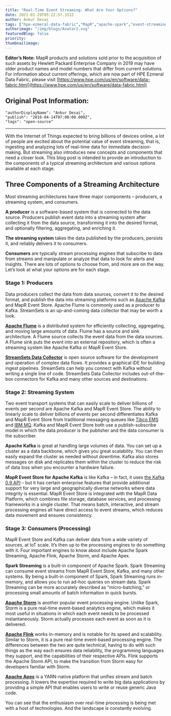 ```yaml
---
title: "Real-Time Event Streaming: What Are Your Options?"
date: 2021-01-29T05:22:57.331Z
author: Ankur Desai 
tags: ["hpe-ezmeral-data-fabric","MapR","apache-spark","event-streaming"]
authorimage: "/img/blogs/Avatar2.svg"
featuredBlog: false
priority:
thumbnailimage:
---
```

**Editor’s Note:** MapR products and solutions sold prior to the acquisition of such assets by Hewlett Packard Enterprise Company in 2019 may have older product names and model numbers that differ from current solutions. For information about current offerings, which are now part of HPE Ezmeral Data Fabric, please visit [https://www.hpe.com/us/en/software/data-fabric.html](https://www.hpe.com/us/en/software/data-fabric.html)

## Original Post Information:

```
"authorDisplayName": "Ankur Desai",
"publish": "2016-04-14T07:00:00.000Z",
"tags": "open-source"
```
---
With the Internet of Things expected to bring billions of devices online, a lot of people are excited about the potential value of event streaming, that is, ingesting and analyzing lots of real-time data for immediate decision-making. But streaming also introduces new concepts and components that need a closer look. This blog post is intended to provide an introduction to the components of a typical streaming architecture and various options available at each stage.

## Three Components of a Streaming Architecture

Most streaming architectures have three major components – producers, a streaming system, and consumers.

**A producer** is a software-based system that is connected to the data source. Producers publish event data into a streaming system after collecting it from the data source, transforming it into the desired format, and optionally filtering, aggregating, and enriching it.

**The streaming system** takes the data published by the producers, persists it, and reliably delivers it to consumers.

**Consumers** are typically stream processing engines that subscribe to data from streams and manipulate or analyze that data to look for alerts and insights. There are lots of options to choose from, and more are on the way. Let’s look at what your options are for each stage.

### **Stage 1: Producers**

Data producers collect the data from data sources, convert it to the desired format, and publish the data into streaming platforms such as <a target='\_blank'  href='http://kafka.apache.org/'>Apache Kafka</a> and MapR Event Store. Apache Flume is commonly used as a producer to Kafka. StreamSets is an up-and-coming data collector that may be worth a look.

**<a target='\_blank'  href='https://flume.apache.org/'>Apache Flume</a>** is a distributed system for efficiently collecting, aggregating, and moving large amounts of data. Flume has a source and sink architecture. A Flume source collects the event data from the data sources. A Flume sink puts the event into an external repository, which is often a streaming system like Apache Kafka or MapR Event Store.

**<a target='\_blank'  href='https://streamsets.com/product/'>StreamSets Data Collector</a>** is open source software for the development and operation of complex data flows. It provides a graphical IDE for building ingest pipelines. StreamSets can help you connect with Kafka without writing a single line of code. StreamSets Data Collector includes out-of-the-box connectors for Kafka and many other sources and destinations.

### **Stage 2: Streaming System**

Two event transport systems that can easily scale to deliver billions of events per second are Apache Kafka and MapR Event Store. The ability to linearly scale to deliver billions of events per second differentiates Kafka and MapR Event Store from traditional messaging queues like <a target='\_blank'  href='http://www.tibco.com/products/automation/enterprise-messaging/enterprise-message-service'>Tibco EMS</a> and <a target='\_blank'  href='http://www-03.ibm.com/software/products/en/ibm-mq'>IBM MQ</a>. Kafka and MapR Event Store both use a publish-subscribe model in which the data producer is the publisher and the data consumer is the subscriber.

**Apache Kafka** is great at handling large volumes of data. You can set up a cluster as a data backbone, which gives you great scalability. You can then easily expand the cluster as needed without downtime. Kafka also stores messages on disk and replicates them within the cluster to reduce the risk of data loss when you encounter a hardware failure.

**MapR Event Store for Apache Kafka** is like Kafka – in fact, it uses <a target='\_blank'  href='http://kafka.apache.org/documentation.html'>the Kafka 0.9 API</a> – but it has certain enterprise features that provide additional support for very large and geographically diverse networks where data integrity is essential. MapR Event Store is integrated with the MapR Data Platform, which combines file storage, database services, and processing frameworks in a single cluster. That means batch, interactive, and stream processing engines all have direct access to event streams, which reduces data movement and ensures consistency.

### **Stage 3: Consumers (Processing)**

MapR Event Store and Kafka can deliver data from a wide variety of sources, at IoT scale. It’s then up to the processing engines to do something with it. Four important engines to know about include Apache Spark Streaming, Apache Flink, Apache Storm, and Apache Apex.

**Spark Streaming** is a built-in component of Apache Spark. Spark Streaming can consume event streams from MapR Event Store, Kafka, and many other systems. By being a built-in component of Spark, Spark Streaming runs in-memory, and allows you to run ad-hoc queries on stream data. Spark Streaming can be more accurately described as “micro-batching,” or processing small amounts of batch information in quick bursts.

**<a target='\_blank'  href='http://storm.apache.org/'>Apache Storm</a>** is another popular event processing engine. Unlike Spark, Storm is a pure real-time event-based analytics engine, which makes it most useful in situations in which each event needs to be processed instantaneously. Storm actually processes each event as soon as it is delivered.

**<a target='\_blank'  href='https://flink.apache.org/'>Apache Flink</a>** works in-memory and is notable for its speed and scalability. Similar to Storm, it is a pure real-time event-based processing engine. The differences between the two are quite technical, having to do with such things as the way each ensures data reliability, the programming languages they support, and the capabilities of their respective APIs. Flink supports the Apache Storm API, to make the transition from Storm easy for developers familiar with Storm.

**<a target='\_blank'  href='http://apex.incubator.apache.org/'>Apache Apex</a>** is a YARN-native platform that unifies stream and batch processing. It lowers the expertise required to write big data applications by providing a simple API that enables users to write or reuse generic Java code.

You can see that the enthusiasm over real-time processing is being met with a host of technologies. And the landscape is constantly evolving.
